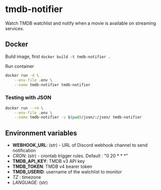 # tmdb-notifier

Watch TMDB watchlist and notify when a movie is available on streaming services.

## Docker

Build image, first `docker build -t tmdb-notifier .`

Run container

```bash
docker run -d \
    --env-file .env \
    --name tmdb-notifier tmdb-notifier
```

### Testing with JSON

```bash
docker run --rm \
    --env-file .env \
    --name tmdb-notifier -v $(pwd)/json/:/json/ tmdb-notifier
```

## Environment variables

- **WEBHOOK_URL**: (str) - URL of Discord webhook channel to send notification
- *CRON*: (str) - crontab trigger rules. Default : "0 20 * * *"
- **TMDB_API_KEY**: TMDB v3 API key
- **TMDB_TOKEN**: TMDB v4 bearer token
- **TMDB_USERID**: username of the watchlist to monitor
- *TZ* : timezone
- *LANGUAGE*: (str)